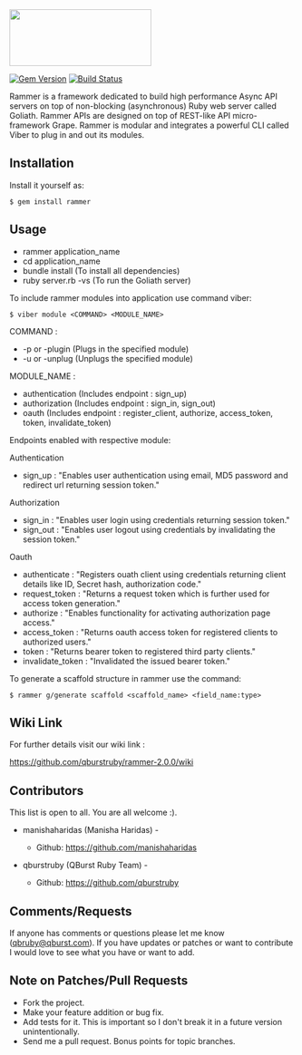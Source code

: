 <img height="100" width="250" src="https://raw.github.com/qburstruby/rammer/master/rammer_logo.png">

[![Gem Version](https://badge.fury.io/rb/rammer.png)](http://badge.fury.io/rb/rammer)  [![Build Status](https://travis-ci.org/qburstruby/rammer-2.0.0.png?branch=master)](https://travis-ci.org/qburstruby/rammer-2.0.0)

Rammer is a framework dedicated to build high performance Async API servers on top of non-blocking (asynchronous) Ruby web server called Goliath. Rammer APIs are designed on top of REST-like API micro-framework Grape. Rammer is modular and integrates a powerful CLI called Viber to plug in and out its modules.

## Installation

Install it yourself as:

    $ gem install rammer

## Usage

* rammer application_name
* cd application_name
* bundle install 	(To install all dependencies)
* ruby server.rb -vs 	(To run the Goliath server)

To include rammer modules into application use command viber:

	$ viber module <COMMAND> <MODULE_NAME>

COMMAND : 
* -p or -plugin (Plugs in the specified module)
* -u or -unplug (Unplugs the specified module)

MODULE_NAME : 
* authentication (Includes endpoint : sign_up)
* authorization  (Includes endpoint : sign_in, sign_out)
* oauth          (Includes endpoint : register_client, authorize, access_token, token, invalidate_token)

Endpoints enabled with respective module:

Authentication
* sign_up 			: "Enables user authentication using email, MD5 password and redirect url returning session token."

Authorization
* sign_in 			: "Enables user login using credentials returning session token."
* sign_out 			: "Enables user logout using credentials by invalidating the session token."

Oauth
* authenticate 	    : "Registers ouath client using credentials returning client details like ID, Secret hash, authorization code."
* request_token     : "Returns a request token which is further used for access token generation."
* authorize 		: "Enables functionality for activating authorization page access."
* access_token 		: "Returns oauth access token for registered clients to authorized users."
* token 			: "Returns bearer token to registered third party clients."
* invalidate_token 	: "Invalidated the issued bearer token."

To generate a scaffold structure in rammer use the command:

	$ rammer g/generate scaffold <scaffold_name> <field_name:type>

## Wiki Link

For further details visit our wiki link :

https://github.com/qburstruby/rammer-2.0.0/wiki

## Contributors

This list is open to all. You are all welcome :).

* manishaharidas (Manisha Haridas) - 
  * Github: https://github.com/manishaharidas

* qburstruby (QBurst Ruby Team) - 
  * Github: https://github.com/qburstruby

## Comments/Requests

If anyone has comments or questions please let me know (qbruby@qburst.com).
If you have updates or patches or want to contribute I would love to see what you have or want to add.


## Note on Patches/Pull Requests

* Fork the project.
* Make your feature addition or bug fix.
* Add tests for it. This is important so I don't break it in a future version unintentionally.
* Send me a pull request. Bonus points for topic branches.
